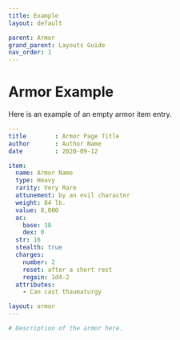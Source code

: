 ```yaml
---
title: Example
layout: default

parent: Armor
grand_parent: Layouts Guide
nav_order: 1
---
```


# Armor Example

Here is an example of an empty armor item entry.

```yaml
---
title        : Armor Page Title
author       : Author Name
date         : 2020-09-12

item:
  name: Armor Name
  type: Heavy
  rarity: Very Rare
  attunement: by an evil character
  weight: 84 lb.
  value: 8,000
  ac:
    base: 18
    dex: 0
  str: 16
  stealth: true
  charges:
    number: 2
    reset: after a short rest
    regain: 1d4-2
  attributes:
    - Can cast thaumaturgy

layout: armor
---

# Description of the armor here.
```
